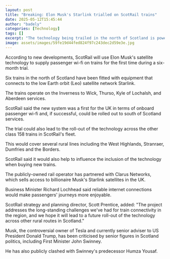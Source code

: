 ```yaml
---
layout: post
title: "Breaking: Elon Musk's Starlink trialled on ScotRail trains"
date: 2025-05-12T15:45:44
author: "badely"
categories: [Technology]
tags: []
excerpt: "The technology being trailed in the north of Scotland is powered by billionaire Elon Musk's company Starlink."
image: assets/images/59fe19d44fed824f97c243dec2d59e3e.jpg
---
```


According to new developments, ScotRail will use Elon Musk's satellite technology to supply passenger wi-fi on trains for the first time during a six-month trial.

Six trains in the north of Scotland have been fitted with equipment that connects to the low Earth orbit (Leo) satellite network Starlink.

The trains operate on the Inverness to Wick, Thurso, Kyle of Lochalsh, and Aberdeen services.

ScotRail said the new system was a first for the UK in terms of onboard passenger wi-fi and, if successful, could be rolled out to south of Scotland services.

The trial could also lead to the roll-out of the technology across the other class 158 trains in ScotRail's fleet.

This would cover several rural lines including the West Highlands, Stranraer, Dumfries and the Borders.

ScotRail said it would also help to influence the inclusion of the technology when buying new trains.

The publicly-owned rail operator has partnered with Clarus Networks, which sells access to billionaire Musk's Starlink satellites in the UK.

Business Minister Richard Lochhead said reliable internet connections would make passengers' journeys more enjoyable.

ScotRail strategy and planning director, Scott Prentice, added: "The project addresses the long-standing challenges we've had for train connectivity in the region, and we hope it will lead to a future roll-out of the technology across other rural routes in Scotland."

Musk, the controversial owner of Tesla and currently senior adviser to US President Donald Trump, has been criticised by senior figures in Scotland politics, including First Minister John Swinney.

He has also publicly clashed with Swinney's predecessor Humza Yousaf.

